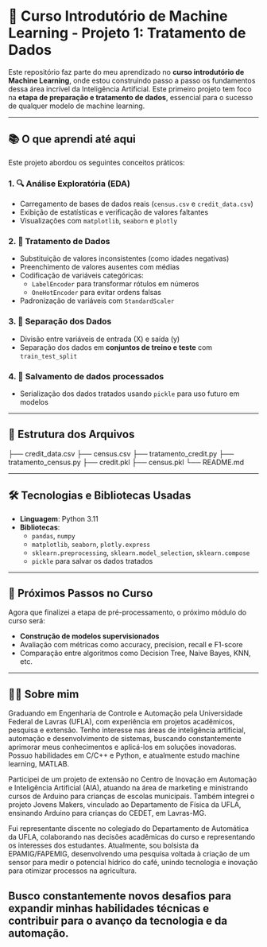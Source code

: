 # 🤖 Curso Introdutório de Machine Learning - Projeto 1: Tratamento de Dados

Este repositório faz parte do meu aprendizado no **curso introdutório de Machine Learning**, onde estou construindo passo a passo os fundamentos dessa área incrível da Inteligência Artificial. Este primeiro projeto tem foco na **etapa de preparação e tratamento de dados**, essencial para o sucesso de qualquer modelo de machine learning.

---

## 📚 O que aprendi até aqui

Este projeto abordou os seguintes conceitos práticos:

### 1. 🔍 Análise Exploratória (EDA)
- Carregamento de bases de dados reais (`census.csv` e `credit_data.csv`)
- Exibição de estatísticas e verificação de valores faltantes
- Visualizações com `matplotlib`, `seaborn` e `plotly`

### 2. 🧹 Tratamento de Dados
- Substituição de valores inconsistentes (como idades negativas)
- Preenchimento de valores ausentes com médias
- Codificação de variáveis categóricas:
  - `LabelEncoder` para transformar rótulos em números
  - `OneHotEncoder` para evitar ordens falsas
- Padronização de variáveis com `StandardScaler`

### 3. 📂 Separação dos Dados
- Divisão entre variáveis de entrada (X) e saída (y)
- Separação dos dados em **conjuntos de treino e teste** com `train_test_split`

### 4. 💾 Salvamento de dados processados
- Serialização dos dados tratados usando `pickle` para uso futuro em modelos

---

## 📁 Estrutura dos Arquivos
├── credit_data.csv
├── census.csv
├── tratamento_credit.py
├── tratamento_census.py
├── credit.pkl
├── census.pkl
└── README.md


---

## 🛠 Tecnologias e Bibliotecas Usadas

- **Linguagem**: Python 3.11  
- **Bibliotecas**:
  - `pandas`, `numpy`
  - `matplotlib`, `seaborn`, `plotly.express`
  - `sklearn.preprocessing`, `sklearn.model_selection`, `sklearn.compose`
  - `pickle` para salvar os dados tratados

---

## 🚀 Próximos Passos no Curso

Agora que finalizei a etapa de pré-processamento, o próximo módulo do curso será:

- **Construção de modelos supervisionados**
- Avaliação com métricas como accuracy, precision, recall e F1-score
- Comparação entre algoritmos como Decision Tree, Naive Bayes, KNN, etc.

---

## 👨‍🎓 Sobre mim

Graduando em Engenharia de Controle e Automação pela Universidade Federal de Lavras (UFLA), com experiência em projetos acadêmicos, pesquisa e extensão. Tenho interesse nas áreas de inteligência artificial, automação e desenvolvimento de sistemas, buscando constantemente aprimorar meus conhecimentos e aplicá-los em soluções inovadoras. Possuo habilidades em C/C++ e Python, e atualmente estudo machine learning, MATLAB.

Participei de um projeto de extensão no Centro de Inovação em Automação e Inteligência Artificial (AIA), atuando na área de marketing e ministrando cursos de Arduino para crianças de escolas municipais. Também integrei o projeto Jovens Makers, vinculado ao Departamento de Física da UFLA, ensinando Arduino para crianças do CEDET, em Lavras-MG.

Fui representante discente no colegiado do Departamento de Automática da UFLA, colaborando nas decisões acadêmicas do curso e representando os interesses dos estudantes. Atualmente, sou bolsista da EPAMIG/FAPEMIG, desenvolvendo uma pesquisa voltada à criação de um sensor para medir o potencial hídrico do café, unindo tecnologia e inovação para otimizar processos na agricultura.

Busco constantemente novos desafios para expandir minhas habilidades técnicas e contribuir para o avanço da tecnologia e da automação.
---
